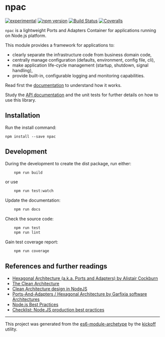 # npac

[![experimental](http://badges.github.io/stability-badges/dist/experimental.svg)](http://github.com/badges/stability-badges)
[![npm version][npm-badge]][npm-url]
[![Build Status][travis-badge]][travis-url]
[![Coveralls][BadgeCoveralls]][Coveralls]

`npac` is a lightweight Ports and Adapters Container for applications running on Node.js platform.

This module provides a framework for applications to:
- clearly separate the infrastructure code from business domain code,
- centrally manage configuration (defaults, environment, config file, cli),
- make application life-cycle management (startup, shutdown, signal handling),
- provide built-in, configurable logging and monitoring capabilities.

Read first the [documentation](docs/intro.md) to understand how it works.

Study the [API documentation](https://tombenke.github.io/npac/) and the unit tests
for further details on how to use this library.

## Installation

Run the install command:

    npm install --save npac


## Development

During the development to create the dist package, run either:

```bash
    npm run build
```

or use

```bash
    npm run test:watch
```

Update the documentation:

```bash
    npm run docs
```

Check the source code:

```bash
    npm run test
    npm run lint
```

Gain test coverage report:

```bash
    npm run coverage
```

## References and further readings

- [Hexagonal Architecture (a.k.a. Ports and Adapters) by Alistair Cockburn](http://alistair.cockburn.us/Hexagonal+architecture)
- [The Clean Architecture](https://8thlight.com/blog/uncle-bob/2012/08/13/the-clean-architecture.html)
- [Clean Architecture design in NodeJS](https://solidgeargroup.com/clean-architecture-in-nodejs)
- [Ports-And-Adapters / Hexagonal Architecture by Garfixia software Architectures](http://www.dossier-andreas.net/software_architecture/ports_and_adapters.html)
- [Node.js Best Practices](https://github.com/i0natan/nodebestpractices)
- [Checklist: Node.JS production best practices](http://goldbergyoni.com/checklist-best-practice-of-node-js-in-production/)

---

This project was generated from the [es6-module-archetype](https://github.com/tombenke/es6-module-archetype)
by the [kickoff](https://github.com/tombenke/kickoff) utility.

[npm-badge]: https://badge.fury.io/js/npac.svg
[npm-url]: https://badge.fury.io/js/npac
[travis-badge]: https://api.travis-ci.org/tombenke/npac.svg
[travis-url]: https://travis-ci.org/tombenke/npac
[Coveralls]: https://coveralls.io/github/tombenke/npac?branch=master
[BadgeCoveralls]: https://coveralls.io/repos/github/tombenke/npac/badge.svg?branch=master

